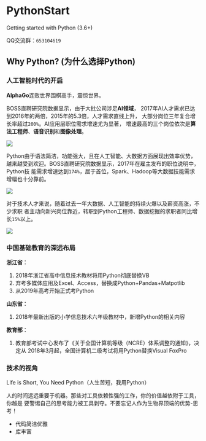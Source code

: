 # PythonStart
Getting started with Python (3.6+)

QQ交流群：`653104619`

## Why Python? (为什么选择Python)

### 人工智能时代的开启

**AlphaGo**连败世界围棋高手，震惊世界。

BOSS直聘研究院数据显示，由于大批公司涉足**AI领域**，
2017年AI人才需求已达到2016年的两倍，2015年的5.3倍，人才需求直线上升，
大部分岗位三年复合增长率超过`200%`。AI应用层职位需求增速尤为显著，
增速最高的三个岗位依次是**算法工程师**、**语音识别**和**图像处理**。

![](https://raw.githubusercontent.com/leven-cn/PythonStart/v0.0.1/figures/fig-0001.png)

Python由于语法简洁，功能强大，且在人工智能、大数据方面展现出效率优势，
越来越受到欢迎。BOSS直聘研究院数据显示，2017年在雇主发布的职位说明中，Python技
能需求增速达到`174%`，居于首位，Spark、Hadoop等大数据技能需求增幅也十分靠前。

![](https://raw.githubusercontent.com/leven-cn/PythonStart/v0.0.1/figures/fig-0002.png)

对于技术人才来说，随着过去一年大数据、人工智能的持续火爆以及薪资高涨，不少求职
者主动向新兴岗位靠近，转职到Python工程师、数据挖掘的求职者同比增长`15%`以上。

![](https://raw.githubusercontent.com/leven-cn/PythonStart/v0.0.1/figures/fig-0003.png)

### 中国基础教育的深远布局

**浙江省**：

1. 2018年浙江省高中信息技术教材将用Python彻底替换VB
2. 弃考多媒体应用及Excel、Access，替换成Python+Pandas+Matpotlib
3. 从2019年高考开始正式考Python

**山东省**：

1. 2018年最新出版的小学信息技术六年级教材中，新增Python的相关内容

**教育部**：

1. 教育部考试中心发布了《关于全国计算机等级（NCRE）体系调整的通知》，决定从
2018年3月起，全国计算机二级考试将用Python替换Visual FoxPro

### 技术的视角

Life is Short, You Need Python（人生苦短，我用Python）

人的时间远远重要于机器。那些对工具依赖性强的工作，你的价值越依附于工具，你越是
要警惕自己的思考能力被工具剥夺。不要忘记人作为生物界顶端的优势-思考！

- 代码简洁优雅
- 库丰富
